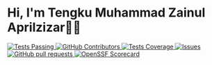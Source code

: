 
<h1 class="align-center">Hi, I'm Tengku Muhammad Zainul Aprilzizar👋🏻</h1>
<p class="align-start">
  <a href="https://github.com/tengkuzainul/github-readme-stats/actions">
      <img alt="Tests Passing" src="https://github.com/tengkuzainul/github-readme-stats/workflows/Test/badge.svg" />
    </a>
    <a href="https://github.com/tengkuzainul/github-readme-stats/graphs/contributors">
      <img alt="GitHub Contributors" src="https://img.shields.io/github/contributors/tengkuzainul/github-readme-stats" />
    </a>
    <a href="https://codecov.io/gh/tengkuzainul/github-readme-stats">
      <img alt="Tests Coverage" src="https://codecov.io/gh/tengkuzainul/github-readme-stats/branch/master/graph/badge.svg" />
    </a>
    <a href="https://github.com/tengkuzainul/github-readme-stats/issues">
      <img alt="Issues" src="https://img.shields.io/github/issues/tengkuzainul/github-readme-stats?color=0088ff" />
    </a>
    <a href="https://github.com/tengkuzainul/github-readme-stats/pulls">
      <img alt="GitHub pull requests" src="https://img.shields.io/github/issues-pr/tengkuzainul/github-readme-stats?color=0088ff" />
    </a>
    <a href="https://securityscorecards.dev/viewer/?uri=github.com/tengkuzainul/github-readme-stats">
      <img alt="OpenSSF Scorecard" src="https://api.securityscorecards.dev/projects/github.com/tengkuzainul/github-readme-stats/badge" />
    </a>
</p>
